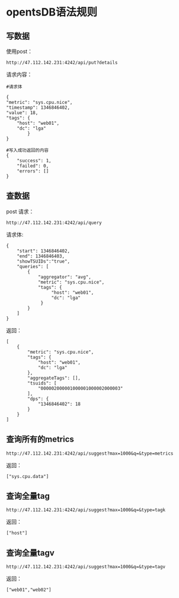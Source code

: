 # opentsDB语法规则



## 写数据

使用post：

	http://47.112.142.231:4242/api/put?details

请求内容：

	#请求体

	{
	"metric": "sys.cpu.nice",
	"timestamp": 1346846402,
	"value": 18,
	"tags": {
		"host": "web01",
	    "dc": "lga"
	        }
	}

	#写入成功返回的内容
	{
	    "success": 1,
	    "failed": 0,
	    "errors": []
	}


## 查数据

post 请求：

	http://47.112.142.231:4242/api/query

请求体:

	{
	    "start": 1346846402,
	    "end": 1346846403,
	    "showTSUIDs":"true",  
	    "queries": [
	        {
	            "aggregator": "avg",
	            "metric": "sys.cpu.nice",
	            "tags": {
	                 "host": "web01",
	                 "dc": "lga"
	             }
	        }
	    ]
	}

返回：

	[
	    {
	        "metric": "sys.cpu.nice",
	        "tags": {
	            "host": "web01",
	            "dc": "lga"
	        },
	        "aggregateTags": [],
	        "tsuids": [
	            "000002000001000001000002000003"
	        ],
	        "dps": {
	            "1346846402": 18
	        }
	    }
	]



## 查询所有的metrics

	http://47.112.142.231:4242/api/suggest?max=1000&q=&type=metrics

返回：

	["sys.cpu.data"]

## 查询全量tag

 	http://47.112.142.231:4242/api/suggest?max=1000&q=&type=tagk

返回：

	["host"]

## 查询全量tagv

	http://47.112.142.231:4242/api/suggest?max=1000&q=&type=tagv

返回：

	["web01","web02"]